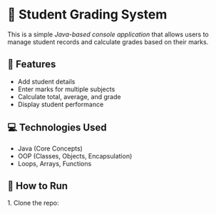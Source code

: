 # 📝 Student Grading System

This is a simple *Java-based console application* that allows users to manage student records and calculate grades based on their marks.

## 🔧 Features

- Add student details
- Enter marks for multiple subjects
- Calculate total, average, and grade
- Display student performance

## 💻 Technologies Used

- Java (Core Concepts)
- OOP (Classes, Objects, Encapsulation)
- Loops, Arrays, Functions

## 📂 How to Run

1. Clone the repo: